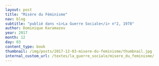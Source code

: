 ```yaml
---
layout: post
title: "Misère du Féminisme"
nav: blog
subtitle: "publié dans <i>La Guerre Sociale</i> n°2, 1978"
author: Dominique Karamazov
year: 2017
month: 12
day: 03
content_type: book
thumbnail: /img/posts/2017-12-03-misere-du-feminisme/thumbnail.jpg
internal_custom_url: /textes/la_guerre_sociale/misere_du_feminisme/
---
```

